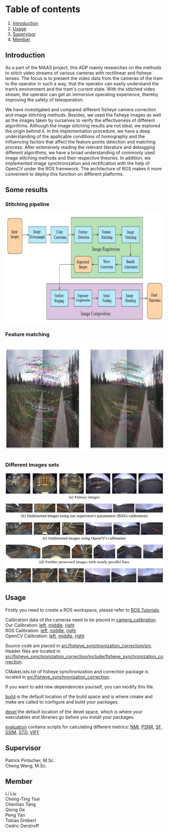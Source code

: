 # Table of contents
1. [Introduction](#introduction)
2. [Usage](#usage)
3. [Supervisor](#supervisor)
4. [Member](#member)

## Introduction 
As a part of the MAAS project, this ADP mainly researches on the  methods to stitch video streams of various cameras with rectilinear and fisheye lenses. The focus is to present the video data from the cameras of the tram to the operator in such a way, that the operator can easily understand the tram’s environment and the tram's current state. With the stitched video stream, the operator can get an immersive operating experience, thereby improving the safety of teleoperation.

We have investigated and compared different fisheye camera correction and image stitching methods. Besides, we used the fisheye images as well as the images taken by ourselves to verify the effectiveness of different algorithms. Although the image stitching results are not ideal, we explored the origin behind it. In the implementation procedure, we have a deep understanding of the applicable conditions of homography and the influencing factors that affect the feature points detection and matching process. After extensively reading the relevant literature and debugging different algorithms, we have a broad understanding of commonly used image stitching methods and their respective theories. In addition, we implemented image synchronization and rectification with the help of OpenCV under the ROS framework. The architecture of ROS makes it more convenient to deploy this function on different platforms.

## Some results
### Stitching pipeline

<p float="left">
  <img src="https://github.com/LiLiu1118/Development-of-a-Method-to-Merge-Video-Streams-of-Various-Cameras-with-Rectilinear-and-Fisheye-Lense/blob/main/stitching_pipeline.jpg" width="500" height="350"/>
</p>

### Feature matching
<p float="left">
  <img src="https://github.com/LiLiu1118/Development-of-a-Method-to-Merge-Video-Streams-of-Various-Cameras-with-Rectilinear-and-Fisheye-Lense/blob/main/Comparison_with_and_without_RANSAC.jpg" width="800" height="350"/>
</p>

### Different images sets
<p float="left">
  <img src="https://github.com/LiLiu1118/Development-of-a-Method-to-Merge-Video-Streams-of-Various-Cameras-with-Rectilinear-and-Fisheye-Lense/blob/main/different_images_sets.jpg" width="500" height="350"/>
</p>





## Usage 
Firstly you need to create a ROS workspace, please refer to [ROS Tutorials](http://wiki.ros.org/ROS/Tutorials).

Calibration data of the cameras need to be placed in [camera_calibration](camera_calibration). \
Our Calibration: [left](camera_calibration/fisheye_left.yaml), [middle](camera_calibration/fisheye_middle.yaml), [right](camera_calibration/fisheye_right.yaml) \
ROS Calibration: [left](camera_calibration/fisheye_ROS_left.yaml), [middle](camera_calibration/fisheye_ROS_middle.yaml), [right](camera_calibration/fisheye_ROS_right.yaml) \
OpenCV Calibration: [left](camera_calibration/fisheye_OpenCV_left.yaml), [middle](camera_calibration/fisheye_OpenCV_middle.yaml), [right](camera_calibration/fisheye_OpenCV_right.yaml)

Source code are placed in [src/fisheye_synchronization_correction/src](src/fisheye_synchronization_correction/src). Header files are located in [src/fisheye_synchronization_correction/include/fisheye_synchronization_correction](src/fisheye_synchronization_correction/include/fisheye_synchronization_correction).

CMakeLists.txt of fisheye synchronization and correction package is located in [src/fisheye_synchronization_correction](src/fisheye_synchronization_correction).

If you want to add new dependencies yourself, you can modify this file.

[build](build) is the default location of the build space and is where cmake and make are called to configure and build your packages.

[devel](devel) the default location of the devel space, which is where your executables and libraries go before you install your packages. 

[evaluation](evaluation) contains scripts for calculating different metrics: [NMI](evaluation/NMI), [PSNR](evaluation/PSNR), [SF](evaluation/SF), [SSIM](evaluation/SSIM), [STD](evaluation/STD), [VIFF](evaluation/VIFF)

## Supervisor 
Patrick Pintscher, M.Sc.\
Cheng Wang, M.Sc.

## Member 
Li Liu\
Cheng-Ting Tsai\
Chenhao Tang\
Qiong Ge\
Peng Yan\
Tobias Drebert\
Cedric Derstroff


